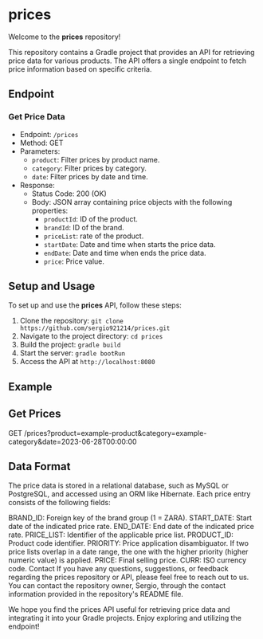 # prices

Welcome to the **prices** repository!

This repository contains a Gradle project that provides an API for retrieving price data for various products. The API offers a single endpoint to fetch price information based on specific criteria.

## Endpoint

### Get Price Data

- Endpoint: `/prices`
- Method: GET
- Parameters:
  - `product`: Filter prices by product name.
  - `category`: Filter prices by category.
  - `date`: Filter prices by date and time.
- Response:
  - Status Code: 200 (OK)
  - Body: JSON array containing price objects with the following properties:
    - `productId`: ID of the product.
    - `brandId`: ID of the brand.
    - `priceList`: rate of the product.
    - `startDate`: Date and time when starts the price data.
    - `endDate`: Date and time when ends the price data.
    - `price`: Price value.

## Setup and Usage

To set up and use the **prices** API, follow these steps:

1. Clone the repository: `git clone https://github.com/sergio921214/prices.git`
2. Navigate to the project directory: `cd prices`
3. Build the project: `gradle build`
4. Start the server: `gradle bootRun`
5. Access the API at `http://localhost:8080`

## Example

## Get Prices

GET /prices?product=example-product&category=example-category&date=2023-06-28T00:00:00

## Data Format
The price data is stored in a relational database, such as MySQL or PostgreSQL, and accessed using an ORM like Hibernate. Each price entry consists of the following fields:

BRAND_ID: Foreign key of the brand group (1 = ZARA).
START_DATE: Start date of the indicated price rate.
END_DATE: End date of the indicated price rate.
PRICE_LIST: Identifier of the applicable price list.
PRODUCT_ID: Product code identifier.
PRIORITY: Price application disambiguator. If two price lists overlap in a date range, the one with the higher priority (higher numeric value) is applied.
PRICE: Final selling price.
CURR: ISO currency code.
Contact
If you have any questions, suggestions, or feedback regarding the prices repository or API, please feel free to reach out to us. You can contact the repository owner, Sergio, through the contact information provided in the repository's README file.

We hope you find the prices API useful for retrieving price data and integrating it into your Gradle projects. Enjoy exploring and utilizing the endpoint!
